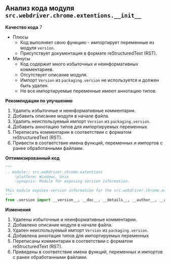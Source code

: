 ## Анализ кода модуля `src.webdriver.chrome.extentions.__init__`

**Качество кода**
7
- Плюсы
    - Код выполняет свою функцию - импортирует переменные из модуля `version`.
    - Присутствует документация в формате reStructuredText (RST).
- Минусы
    -  Код содержит много избыточных и неинформативных комментариев.
    - Отсутствует описание модуля.
    -  Импорт `Version` из `packaging.version` не используется и должен быть удален.
    - Не все импортируемые переменные имеют аннотацию типов.

**Рекомендации по улучшению**

1. Удалить избыточные и неинформативные комментарии.
2. Добавить описание модуля в начале файла.
3. Удалить неиспользуемый импорт `Version` из `packaging.version`.
4. Добавить аннотацию типов для импортируемых переменных
5. Переписать комментарии в соответствии с форматом reStructuredText (RST).
6. Привести в соответствие имена функций, переменных и импортов с ранее обработанными файлами.

**Оптимизированный код**

```python
"""
.. module:: src.webdriver.chrome.extentions
    :platform: Windows, Unix
    :synopsis: Module for exposing version information.

This module exposes version information for the src.webdriver.chrome.extentions package.
"""
from .version import __version__, __doc__, __details__, __author__, __annotations__
```

**Изменения**

1. Удалены избыточные и неинформативные комментарии.
2.  Добавлено описание модуля в начале файла.
3.  Удален неиспользуемый импорт `Version` из `packaging.version`.
4. Добавлена аннотация типов для импортируемых переменных
5. Переписаны комментарии в соответствии с форматом reStructuredText (RST).
6. Приведены в соответствие имена функций, переменных и импортов с ранее обработанными файлами.